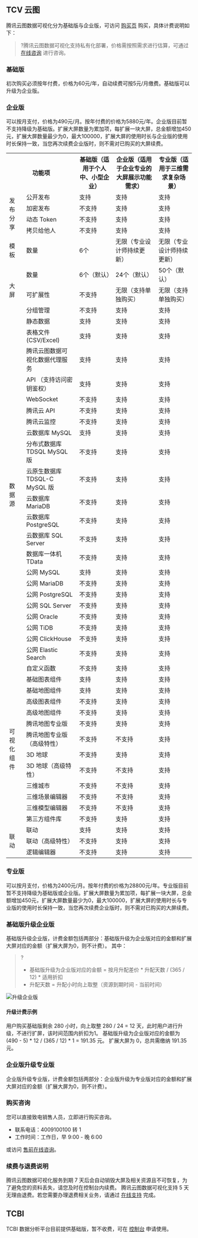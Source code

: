 ## TCV 云图
腾讯云图数据可视化分为基础版与企业版，可访问 [购买页](https://console.cloud.tencent.com/tcv) 购买，具体计费说明如下：

>?腾讯云图数据可视化支持私有化部署，价格需按照需求进行估算，可通过 [在线咨询](https://cloud.tencent.com/online-service?from=sales&source=PRESALE) 进行咨询。

### 基础版

初次购买必须按年付费，价格为60元/年，自动续费可按5元/月缴费。基础版可以升级为企业版。

### 企业版

可以按月支付，价格为490元/月。按年付费的价格为5880元/年。企业版目前暂不支持降级为基础版。扩展大屏数量为累加项，每扩展一块大屏，总金额增加450元，扩展大屏数量最少为0，最大100000，扩展大屏的使用时长与企业版的使用时长保持一致，当您再次续费企业版时，则不需对已购买的大屏续费。

<table>
<tr><th colspan="2">功能项</th><th>基础版（适用于个人中、小型企业）</th><th>企业版（适用于企业专业的大屏展示功能需求）</th><th>专业版（适用于三维需求复杂场景）</th></tr>
<tr><td rowspan="4">发布分享</td><td>公开发布</td><td>支持</td><td>支持</td><td>支持</td</tr>
<tr><td>加密发布</td><td>不支持</td><td>支持</td><td>支持</td</tr>
<tr><td>动态 Token</td><td>不支持</td><td>支持</td><td>支持</td</tr>
<tr><td>拷贝给他人</td><td>不支持</td><td>支持</td><td>支持</td</tr>
<tr><td>模板</td><td>数量</td><td>6个</td><td>无限（专业设计师持续更新）</td><td>无限（专业设计师持续更新）</td></tr>
<tr><td rowspan="3">大屏</td><td>数量</td><td>6个（默认）</td><td>24个（默认）</td><td>50个（默认）</td></tr>
<tr><td>可扩展性</td><td>不支持</td><td>无限（支持单独购买）</td><td>无限（支持单独购买）</td></tr>
<tr><td>分组管理</td><td>不支持</td><td>支持</td><td>支持</td></tr>
<tr><td rowspan="23">数据源</td><td>静态数据</td><td>支持</td><td>支持</td><td>支持</td></tr>
<tr><td>表格文件 (CSV/Excel)</td><td>支持</td><td>支持</td><td>支持</td></tr>
<tr><td>腾讯云图数据可视化数据代理服务	</td><td>支持</td><td>支持</td><td>支持</td></tr>
<tr><td>API （支持访问密钥鉴权）</td><td>支持</td><td>支持</td><td>支持</td></tr>
<tr><td>WebSocket</td><td>不支持</td><td>支持</td><td>支持</td></tr>
<tr><td>腾讯云 API</td><td>不支持</td><td>支持</td><td>支持</td></tr>
<tr><td>腾讯云监控</td><td>不支持</td><td>支持</td><td>支持</td></tr>
<tr><td>云数据库 MySQL</td><td>支持</td><td>支持</td><td>支持</td></tr>
<tr><td>分布式数据库 TDSQL MySQL 版</td><td>不支持</td><td>支持</td><td>支持</td></tr>
<tr><td>云原生数据库 TDSQL-C MySQL 版</td><td>不支持</td><td>支持</td><td>支持</td></tr>
<tr><td>云数据库 MariaDB</td><td>不支持</td><td>支持</td><td>支持</td></tr>
<tr><td>云数据库 PostgreSQL</td><td>不支持</td><td>支持</td><td>支持</td></tr>
<tr><td>云数据库 SQL Server</td><td>不支持</td><td>支持</td><td>支持</td></tr>
<tr><td>数据库一体机 TData</td><td>不支持</td><td>支持</td><td>支持</td></tr>
<tr><td>公网 MySQL</td><td>支持</td><td>支持</td><td>支持</td></tr>
<tr><td>公网 MariaDB</td><td>不支持</td><td>支持</td><td>支持</td></tr>
<tr><td>公网 PostgreSQL</td><td>不支持</td><td>支持</td><td>支持</td></tr>
<tr><td>公网 SQL Server</td><td>不支持</td><td>支持</td><td>支持</td></tr>
<tr><td>公网 Oracle</td><td>不支持</td><td>支持</td><td>支持</td></tr>
<tr><td>公网 TiDB</td><td>不支持</td><td>支持</td><td>支持</td></tr>
<tr><td>公网 ClickHouse</td><td>不支持</td><td>支持</td><td>支持</td></tr>
<tr><td>公网 Elastic Search</td><td>不支持</td><td>支持</td><td>支持</td></tr>
<tr><td>自定义函数</td><td>不支持</td><td>支持</td><td>支持</td></tr>
<tr><td rowspan="12">可视化组件</td><td>基础图表组件</td><td>支持</td><td>支持</td><td>支持</td></tr>
<tr><td>基础地图组件</td><td>支持</td><td>支持</td><td>支持</td></tr>
<tr><td>高级图表组件</td><td>不支持</td><td>支持</td><td>支持</td></tr>
<tr><td>高级地图组件</td><td>不支持</td><td>支持</td><td>支持</td></tr>
<tr><td>腾讯地图专业版</td><td>不支持</td><td>支持</td><td>支持</td></tr>
<tr><td>腾讯地图专业版（高级特性）</td><td>不支持</td><td>不支持</td><td>支持</td></tr>
<tr><td>3D 地球</td><td>不支持</td><td>支持</td><td>支持</td></tr>
<tr><td>3D 地球（高级特性）</td><td>不支持</td><td>不支持</td><td>支持</td></tr>
<tr><td>三维城市</td><td>不支持</td><td>不支持</td><td>支持</td></tr>
<tr><td>三维场景编辑器</td><td>不支持</td><td>不支持</td><td>支持</td></tr>
<tr><td>三维模型编辑器</td><td>不支持</td><td>不支持</td><td>支持</td></tr>
<tr><td>第三方组件库</td><td>不支持</td><td>支持</td><td>支持</td></tr>
<tr><td rowspan="11">联动</td>
<tr><td>联动</td><td>支持</td><td>支持</td><td>支持</td></tr>
<tr><td>联动（高级特性）</td><td>不支持</td><td>支持</td><td>支持</td></tr>
<tr><td>逻辑编辑器</td><td>不支持</td><td>支持</td><td>支持</td></tr>
</table>

### 专业版

可以按月支付，价格为2400元/月。按年付费的价格为28800元/年。专业版目前暂不支持降级为基础版或企业版。扩展大屏数量为累加项，每扩展一块大屏，总金额增加450元，扩展大屏数量最少为0，最大100000，扩展大屏的使用时长与专业版的使用时长保持一致，当您再次续费企业版时，则不需对已购买的大屏续费。

### 基础版升级企业版

基础版升级企业版，计费金额包括两部分：基础版升级为企业版对应的金额和扩展大屏对应的金额（扩展大屏为0，则不计费）。
其中：
>?
>- 基础版升级为企业版对应的金额 = 按月升配差价 \* 升配天数 / (365 / 12) \* 适用折扣
>- 升配天数 = 升配小时向上取整（资源到期时间 - 当前时间）

![升级企业版](https://main.qcloudimg.com/raw/e5802189bf68f3f79b541066898cb3d5.png)


#### 升级计费示例

用户购买基础版剩余 280 小时，向上取整 280 / 24 = 12 天，此时用户进行升级，不进行扩屏，该时间范围内折扣为1。
基础版升级为企业版对应的金额为 (490 - 5) \* 12 / (365 / 12) \* 1 = 191.35 元。
扩展大屏为 0，总共需缴纳 191.35 元。

### 企业版升级专业版

企业版升级专业版，计费金额包括两部分：企业版升级为专业版对应的金额和扩展大屏对应的金额（扩展大屏为0，则不计费）。


### 购买咨询

您可以直接致电销售人员，立即进行购买咨询。

- 联系电话：4009100100 转 1
- 工作时间：工作日，早 9:00 - 晚 6:00

或访问 [售前在线咨询](https://cloud.tencent.com/online-service?from=salesconsole&source=PRESALE)。

### 续费与退费说明

腾讯云图数据可视化服务到期 7 天后会自动销毁大屏及相关资源且不可恢复，为了避免您的资料丢失，请您及时在控制台内续费。
腾讯云图数据可视化支持 5 天无理由退费。若您需要办理退费相关业务，请通过 [在线支持](https://cloud.tencent.com/online-service?from=connect-us) 完成。


## TCBI
TCBI 数据分析平台目前提供基础版，暂不收费，可在 [控制台](https://console.cloud.tencent.com/tcv)  申请使用。
